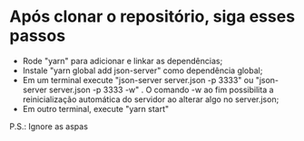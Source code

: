 <h1>Após clonar o repositório, siga esses passos</h1>
<ul>
<li>Rode "yarn" para adicionar e linkar as dependências;</li>
<li>Instale "yarn global add json-server" como dependência global;</li>
<li>Em um terminal execute "json-server server.json -p 3333" ou "json-server server.json -p 3333 -w" . O comando -w ao fim possibilita a reinicialização automática do servidor ao alterar algo no server.json;</li>
<li>Em outro terminal, execute "yarn start"</li>
</ul>
P.S.: Ignore as aspas
